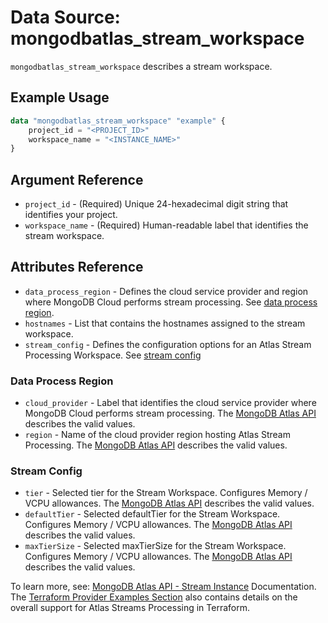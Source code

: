 # Data Source: mongodbatlas_stream_workspace

`mongodbatlas_stream_workspace` describes a stream workspace.

## Example Usage

```terraform
data "mongodbatlas_stream_workspace" "example" {
    project_id = "<PROJECT_ID>"
    workspace_name = "<INSTANCE_NAME>"
}
```

## Argument Reference

* `project_id` - (Required) Unique 24-hexadecimal digit string that identifies your project.
* `workspace_name` - (Required) Human-readable label that identifies the stream workspace.

## Attributes Reference

* `data_process_region` - Defines the cloud service provider and region where MongoDB Cloud performs stream processing. See [data process region](#data-process-region).
* `hostnames` - List that contains the hostnames assigned to the stream workspace.
* `stream_config` - Defines the configuration options for an Atlas Stream Processing Workspace. See [stream config](#stream-config)


### Data Process Region

* `cloud_provider` - Label that identifies the cloud service provider where MongoDB Cloud performs stream processing. The [MongoDB Atlas API](https://www.mongodb.com/docs/atlas/reference/api-resources-spec/#tag/Streams/operation/createStreamInstance) describes the valid values.
* `region` - Name of the cloud provider region hosting Atlas Stream Processing. The [MongoDB Atlas API](https://www.mongodb.com/docs/atlas/reference/api-resources-spec/#tag/Streams/operation/createStreamInstance) describes the valid values.

### Stream Config

* `tier` - Selected tier for the Stream Workspace. Configures Memory / VCPU allowances. The [MongoDB Atlas API](https://www.mongodb.com/docs/atlas/reference/api-resources-spec/#tag/Streams/operation/createStreamInstance) describes the valid values.
* `defaultTier` - Selected defaultTier for the Stream Workspace. Configures Memory / VCPU allowances. The [MongoDB Atlas API](https://www.mongodb.com/docs/atlas/reference/api-resources-spec/#tag/Streams/operation/createStreamInstance) describes the valid values.
* `maxTierSize` - Selected maxTierSize for the Stream Workspace. Configures Memory / VCPU allowances. The [MongoDB Atlas API](https://www.mongodb.com/docs/atlas/reference/api-resources-spec/#tag/Streams/operation/createStreamInstance) describes the valid values.

To learn more, see: [MongoDB Atlas API - Stream Instance](https://www.mongodb.com/docs/atlas/reference/api-resources-spec/#tag/Streams/operation/createStreamInstance) Documentation.
The [Terraform Provider Examples Section](https://github.com/mongodb/terraform-provider-mongodbatlas/blob/master/examples/mongodbatlas_stream_instance/atlas-streams-user-journey.md) also contains details on the overall support for Atlas Streams Processing in Terraform.
